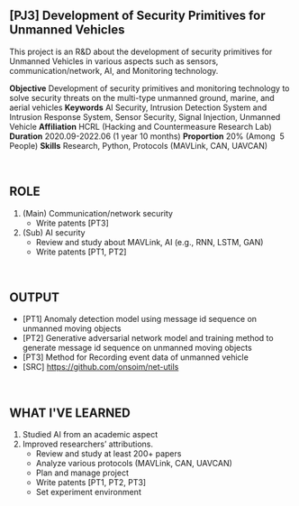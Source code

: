 
## [PJ3] Development of Security Primitives for Unmanned Vehicles

This project is an R&D about the development of security primitives for Unmanned Vehicles in various aspects such as sensors, communication/network, AI, and Monitoring technology.

**Objective** Development of security primitives and monitoring technology to solve security threats on the multi-type unmanned ground, marine, and aerial vehicles
**Keywords** AI Security, Intrusion Detection System and Intrusion Response System, Sensor Security, Signal Injection, Unmanned Vehicle
**Affiliation** HCRL (Hacking and Countermeasure Research Lab)
**Duration** 2020.09-2022.06 (1 year 10 months)
**Proportion** 20% (Among  5 People)
**Skills** Research, Python, Protocols (MAVLink, CAN, UAVCAN)

<br>

## ROLE

1. (Main) Communication/network security
    - Write patents [PT3]
2. (Sub) AI security
    - Review and study about MAVLink, AI (e.g., RNN, LSTM, GAN)
    - Write patents [PT1, PT2]

<br>

## OUTPUT

- [PT1] Anomaly detection model using message id sequence on unmanned moving objects
- [PT2] Generative adversarial network model and training method to generate message id sequence on unmanned moving objects
- [PT3] Method for Recording event data of unmanned vehicle
- [SRC] https://github.com/onsoim/net-utils

<br>

## WHAT I'VE LEARNED

1. Studied AI from an academic aspect
2. Improved researchers’ attributions.
    - Review and study at least 200+ papers
    - Analyze various protocols (MAVLink, CAN, UAVCAN)
    - Plan and manage project
    - Write patents [PT1, PT2, PT3]
    - Set experiment environment
